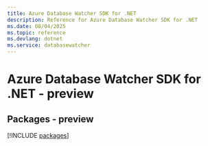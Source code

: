 ```yaml
---
title: Azure Database Watcher SDK for .NET
description: Reference for Azure Database Watcher SDK for .NET
ms.date: 08/04/2025
ms.topic: reference
ms.devlang: dotnet
ms.service: databasewatcher
---
```

# Azure Database Watcher SDK for .NET - preview
## Packages - preview
[!INCLUDE [packages](database-watcher-index.md)]